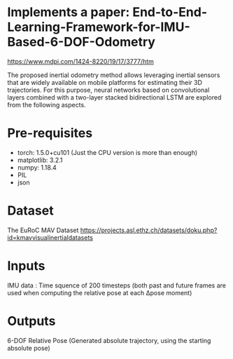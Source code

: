 # Implements a paper: End-to-End-Learning-Framework-for-IMU-Based-6-DOF-Odometry 
https://www.mdpi.com/1424-8220/19/17/3777/htm

The proposed inertial odometry method allows leveraging inertial sensors that are widely available on mobile platforms for estimating their 3D trajectories.
For this purpose, neural networks based on convolutional layers combined with a two-layer stacked bidirectional LSTM are explored from the following aspects.

# Pre-requisites
- torch: 1.5.0+cu101 (Just the CPU version is more than enough)
- matplotlib: 3.2.1
- numpy: 1.18.4
- PIL
- json

# Dataset 
The EuRoC MAV Dataset
https://projects.asl.ethz.ch/datasets/doku.php?id=kmavvisualinertialdatasets

# Inputs
IMU data :
Time squence of 200 timesteps (both past and future frames are used when computing the relative pose at each Δpose moment)

# Outputs
6-DOF Relative Pose (Generated absolute trajectory, using the starting absolute pose)


